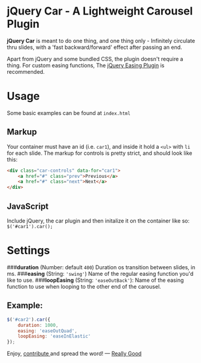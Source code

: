 
# jQuery Car - A Lightweight Carousel Plugin
__jQuery Car__ is meant to do one thing, and one thing only - Infinitely circulate thru slides, with a 'fast backward/forward' effect after passing an end.

Apart from jQuery and some bundled CSS, the plugin doesn't require a thing.
For custom easing functions, The [jQuery Easing Plugin](http://gsgd.co.uk/sandbox/jquery/easing/) is recommended.

# Usage
Some basic examples can be found at `index.html`
## Markup
Your container must have an id (i.e. `car1`), and inside it hold a `<ul>` with `li` for each slide.
The markup for controls is pretty strict, and should look like this:


```html
<div class="car-controls" data-for="car1">
    <a href="#" class="prev">Previous</a>
    <a href="#" class="next">Next</a>
</div>
```

## JavaScript
Include jQuery, the car plugin and then initalize it on the container like so:
`$('#car1').car();`

# Settings
###__duration__ (Number: default `400`)
Duration os transition between slides, in ms.
###__easing__ (String: `'swing'`)
Name of the regular easing function you'd like to use.
###__loopEasing__ (String: `'easeOutBack'`):
Name of the easing function to use when looping to the other end of the carousel.

## Example:
```javascript
$('#car2').car({
    duration: 1000,
    easing: 'easeOutQuad',
    loopEasing: 'easeInElastic'
});
```

Enjoy, [contribute ](https://github.com/ReallyGood/jQuery-Car/issues) and spread the word!
  — [Really Good](http://reallygoodteam.com)